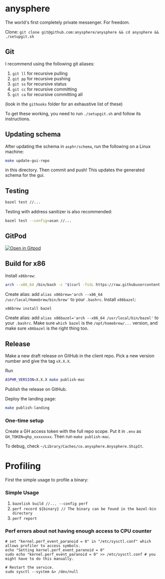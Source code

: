 # anysphere

The world's first completely private messenger. For freedom.

Clone: `git clone git@github.com:anysphere/anysphere && cd anysphere && ./setupgit.sh`

## Git

I recommend using the following git aliases:

1. `git ll` for recursive pulling
2. `git pp` for recursive pushing
3. `git ss` for recursive status
4. `git cc` for recursive committing
5. `git ca` for recursive committing all

(look in the `githooks` folder for an exhaustive list of these)

To get these working, you need to run `./setupgit.sh` and follow its instructions.

## Updating schema

After updating the schema in `asphr/schema`, run the following on a Linux machine:

```bash
make update-gui-repo
```

in this directory. Then commit and push! This updates the generated schema for the gui.

## Testing

```bash
bazel test //...
```

Testing with address sanitizer is also recommended:

```bash
bazel test --config=asan //...
```

## GitPod

[![Open in Gitpod](https://gitpod.io/button/open-in-gitpod.svg)](https://gitpod.io/#https://github.com/anysphere/anysphere)

## Build for x86

Install `x86brew`:

```bash
arch --x86_64 /bin/bash -c "$(curl -fsSL https://raw.githubusercontent.com/Homebrew/install/master/install.sh)"
```

Create alias: add `alias x86brew='arch --x86_64 /usr/local/Homebrew/bin/brew'` to your `.bashrc`.
Install `x86bazel`:

```bash
x86brew install bazel
```

Create alias: add `alias x86bazel='arch --x86_64 /usr/local/bin/bazel'` to your `.bashrc`.
Make sure `which bazel` is the `/opt/homebrew/...` version, and make sure `x86bazel` is the right thing too.

## Release

Make a new draft release on GitHub in the client repo. Pick a new version number and give the tag `vX.X.X`.

Run

```bash
ASPHR_VERSION=X.X.X make publish-mac
```

Publish the release on GitHub.

Deploy the landing page:

```bash
make publish-landing
```

### One-time setup

Create a GH access token with the full repo scope. Put it in `.env` as `GH_TOKEN=ghp_xxxxxxxx`. Then run `make publish-mac`.

To debug, check `~/Library/Caches/co.anysphere.Anysphere.ShipIt`.

# Profiling

First the simple usage to profile a binary:

### Simple Usage

1. `bazelisk build //... --config perf`
2. `perf record ${binary} // The binary can be found in the bazel-bin directory`
3. `perf report`

### Perf errors about not having enough access to CPU counter

```
# set "kernel.perf_event_paranoid = 0" in "/etc/sysctl.conf" which allows profiler to access symbols.
echo "Setting kernel.perf_event_paranoid = 0"
sudo echo "kernel.perf_event_paranoid = 0" >> /etc/sysctl.conf # you might have to do this manually.

# Restart the service.
sudo sysctl --system &> /dev/null
```
